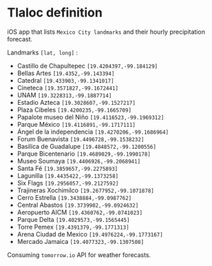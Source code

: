 #  Tlaloc definition

iOS app that lists `Mexico City landmarks` and their hourly precipitation forecast.

Landmarks `[lat, long]` :
- Castillo de Chapultepec `[19.4204397,-99.184129]`
- Bellas Artes `[19.4352,-99.143394]`
- Catedral `[19.433903,-99.1341017]`
- Cineteca `[19.3571827,-99.1672441]`
- UNAM `[19.3228313,-99.1887714]`
- Estadio Azteca `[19.3028607,-99.1527217]`
- Plaza Cibeles `[19.4200235,-99.1665709]`
- Papalote museo del Niño `[19.4116523,-99.1969312]`
- Parque México `[19.4116891,-99.1717111]`
- Ángel de la independencia `[19.4270206,-99.1686964]`
- Forum Buenavista `[19.4496728,-99.1538232]`
- Basilica de Guadalupe `[19.4848572,-99.1200556]`
- Parque Bicentenario `[19.4689029,-99.1990178]`
- Museo Soumaya `[19.4406926,-99.2068941]`
- Santa Fé `[19.3859657,-99.2275893]`
- Lagunilla `[19.4435422,-99.1373258]`
- Six Flags `[19.2956057,-99.2127592]`
- Trajineras Xochimilco `[19.2677952,-99.1071878]`
- Cerro Estrella `[19.3438884,-99.0987762]`
- Central Abastos `[19.3739902,-99.0924632]`
- Aeropuerto AICM `[19.4360762,-99.0741023]`
- Parque Delta `[19.4029573,-99.1565445]`
- Torre Pemex `[19.4391379,-99.1771313]`
- Arena Ciudad de Mexico `[19.4976224,-99.1773167]`
- Mercado Jamaica `[19.4077323,-99.1307508]`

Consuming `tomorrow.io` API for weather forecasts.
